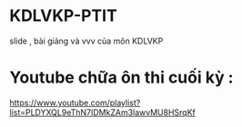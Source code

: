 # KDLVKP-PTIT
slide , bài giảng và vvv của môn KDLVKP

#  Youtube chữa ôn thi cuối kỳ : 
https://www.youtube.com/playlist?list=PLDYXQL9eThN7IDMkZAm3lawvMU8HSrqKf

